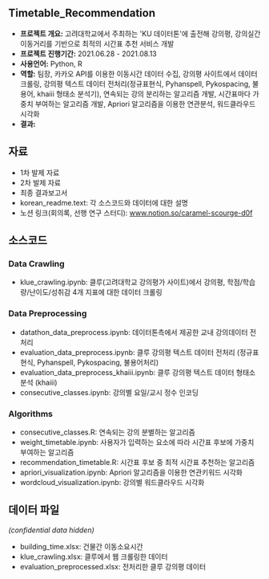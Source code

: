 ## Timetable_Recommendation
- <b>프로젝트 개요:</b> 고려대학교에서 주최하는 'KU 데이터톤'에 출전해 강의평, 강의실간 이동거리를 기반으로 최적의 시간표 추천 서비스 개발
- <b>프로젝트 진행기간:</b> 2021.06.28 - 2021.08.13
- <b>사용언어:</b> Python, R
- <b>역할:</b> 팀장, 카카오 API를 이용한 이동시간 데이터 수집, 강의평 사이트에서 데이터 크롤링, 강의평 텍스트 데이터 전처리(정규표현식, Pyhanspell, Pykospacing, 불용어, khaiii 형태소 분석기), 연속되는 강의 분리하는 알고리즘 개발, 시간표마다 가중치 부여하는 알고리즘 개발, Apriori 알고리즘을 이용한 연관분석, 워드클라우드 시각화
- <b>결과:</b> 


## 자료
- 1차 발제 자료
- 2차 발제 자료
- 최종 결과보고서
- korean_readme.text: 각 소스코드와 데이터에 대한 설명
- 노션 링크(회의록, 선행 연구 스터디): www.notion.so/caramel-scourge-d0f



## 소스코드
### Data Crawling
- klue_crawling.ipynb: 클루(고려대학교 강의평가 사이트)에서 강의평, 학점/학습량/난이도/성취감 4개 지표에 대한 데이터 크롤링

### Data Preprocessing
- datathon_data_preprocess.ipynb: 데이터톤측에서 제공한 교내 강의데이터 전처리
- evaluation_data_preprocess.ipynb: 클루 강의평 텍스트 데이터 전처리 (정규표현식, Pyhanspell, Pykospacing, 불용어처리)
- evaluation_data_preprocess_khaiii.ipynb: 클루 강의평 텍스트 데이터 형태소 분석 (khaiii)
- consecutive_classes.ipynb: 강의별 요일/교시 정수 인코딩

### Algorithms
- consecutive_classes.R: 연속되는 강의 분별하는 알고리즘
- weight_timetable.ipynb: 사용자가 입력하는 요소에 따라 시간표 후보에 가중치 부여하는 알고리즘
- recommendation_timetable.R: 시간표 후보 중 최적 시간표 추천하는 알고리즘
- apriori_visualization.ipynb: Apriori 알고리즘을 이용한 연관키워드 시각화
- wordcloud_visualization.ipynb: 강의별 워드클라우드 시각화



## 데이터 파일
*(confidential data hidden)*
- building_time.xlsx: 건물간 이동소요시간
- klue_crawling.xlsx: 클루에서 웹 크롤링한 데이터
- evaluation_preprocessed.xlsx: 전처리한 클루 강의평 데이터
